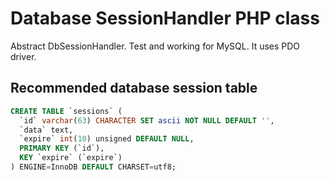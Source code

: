 Database SessionHandler PHP class
=================================

Abstract DbSessionHandler. Test and working for MySQL. It uses PDO driver.

Recommended database session table
----------------------------------

```sql
CREATE TABLE `sessions` (
  `id` varchar(63) CHARACTER SET ascii NOT NULL DEFAULT '',
  `data` text,
  `expire` int(10) unsigned DEFAULT NULL,
  PRIMARY KEY (`id`),
  KEY `expire` (`expire`)
) ENGINE=InnoDB DEFAULT CHARSET=utf8;
```